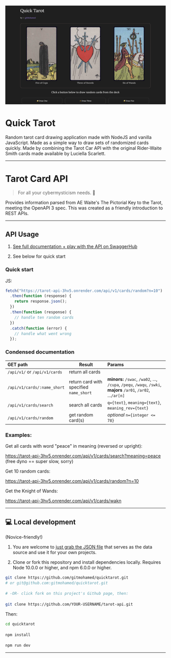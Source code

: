 [![Quick Tarot Screenshot][screen]](https://github.com/gitmohamed/quicktarot)

# Quick Tarot

Random tarot card drawing application made with NodeJS and vanilla JavaScript. Made as a simple way to draw sets of randomized cards quickly. Made by combining the Tarot Car API with the original Rider-Waite Smith cards made available by Luciella Scarlett.

---

# Tarot Card API

> For all your cybermysticism needs. 🔮

Provides information parsed from AE Waite's The Pictorial Key to the Tarot, meeting the OpenAPI 3 spec. This was created as a friendly introduction to REST APIs.

---

## API Usage

1. [See full documentation + play with the API on SwaggerHub](https://app.swaggerhub.com/apis/ekswagger/tarot-api/1.3)

2. See below for quick start

### Quick start

JS:

```javascript
fetch("https://tarot-api-3hv5.onrender.com/api/v1/cards/random?n=10")
  .then(function (response) {
    return response.json();
  })
  .then(function (response) {
    // handle ten random cards
  })
  .catch(function (error) {
    // handle what went wrong
  });
```

### Condensed documentation

| GET path                      | Result                                  | Params                                                                                                          |
| :---------------------------- | --------------------------------------- | :-------------------------------------------------------------------------------------------------------------- |
| `/api/v1/` or `/api/v1/cards` | return all cards                        |                                                                                                                 |
| `/api/v1/cards/:name_short`   | return card with specified `name_short` | **minors:** `/swac`, `/wa02`, ..., `/cupa`, `/pequ`, `/waqu`, `/swki`, **majors** `/ar01`, `/ar02`, ...`/ar[n]` |
| `/api/v1/cards/search`        | search all cards                        | `q={text}`, `meaning={text}`, `meaning_rev={text}`                                                              |
| `/api/v1/cards/random`        | get random card(s)                      | _optional_ `n={integer <= 78}`                                                                                  |

### Examples:

Get all cards with word "peace" in meaning (reversed or upright):

https://tarot-api-3hv5.onrender.com/api/v1/cards/search?meaning=peace (free dyno == super slow, sorry)

Get 10 random cards:

https://tarot-api-3hv5.onrender.com/api/v1/cards/random?n=10

Get the Knight of Wands:

https://tarot-api-3hv5.onrender.com/api/v1/cards/wakn

---

## 💻 Local development

(Novice-friendly!)

1. You are welcome to [just grab the JSON file](./static/card_data.json) that serves as the data source and use it for your own projects.

2. Clone or fork this repository and install dependencies locally. Requires Node 10.0.0 or higher, and npm 6.0.0 or higher.

```sh
git clone https://github.com/gitmohamed/quicktarot.git
# or git@github.com:gitmohamed/quicktarot.git

# -OR- click fork on this project's Github page, then:

git clone https://github.com/YOUR-USERNAME/tarot-api.git
```

Then:

```sh
cd quicktarot

npm install

npm run dev
```

---

[screen]: ./static/screenshot.png